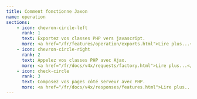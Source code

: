```yaml
---
title: Comment fonctionne Jaxon
name: operation
sections:
    - icon: chevron-circle-left
      rank: 1
      text: Exportez vos classes PHP vers javascript.
      more: <a href="/fr/features/operation/exports.html">Lire plus...</a>
    - icon: chevron-circle-right
      rank: 2
      text: Appelez vos classes PHP avec Ajax.
      more: <a href="/fr/docs/v4x/requests/factory.html">Lire plus...</a>
    - icon: check-circle
      rank: 3
      text: Composez vos pages côté serveur avec PHP.
      more: <a href="/fr/docs/v4x/responses/features.html">Lire plus...</a>
---
```

